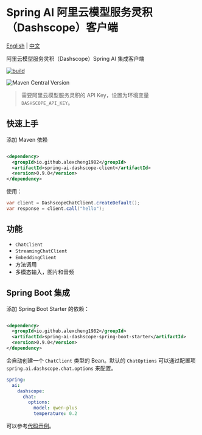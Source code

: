 # Spring AI 阿里云模型服务灵积（Dashscope）客户端

[English](./README.md) | [中文](./README_zh_CN.md)

阿里云模型服务灵积（Dashscope）Spring AI 集成客户端

[![build](https://github.com/JavaAIDev/spring-ai-dashscope-client/actions/workflows/build.yaml/badge.svg)](https://github.com/JavaAIDev/spring-ai-dashscope-client/actions/workflows/build.yaml)

![Maven Central Version](https://img.shields.io/maven-central/v/io.github.alexcheng1982/spring-ai-dashscope-client)


> 需要阿里云模型服务灵积的 API Key，设置为环境变量 `DASHSCOPE_API_KEY`。

## 快速上手

添加 Maven 依赖

```xml

<dependency>
  <groupId>io.github.alexcheng1982</groupId>
  <artifactId>spring-ai-dashscope-client</artifactId>
  <version>0.9.0</version>
</dependency>
```

使用：

```java
var client = DashscopeChatClient.createDefault();
var response = client.call("hello");
```

## 功能

* `ChatClient`
* `StreamingChatClient`
* `EmbeddingClient`
* 方法调用
* 多模态输入，图片和音频

## Spring Boot 集成

添加 Spring Boot Starter 的依赖：

```xml

<dependency>
  <groupId>io.github.alexcheng1982</groupId>
  <artifactId>spring-ai-dashscope-spring-boot-starter</artifactId>
  <version>0.9.0</version>
</dependency>
```

会自动创建一个 `ChatClient` 类型的 Bean。默认的 `ChatOptions`
可以通过配置项 `spring.ai.dashscope.chat.options` 来配置。

```yaml
spring:
  ai:
    dashscope:
      chat:
        options:
          model: qwen-plus
          temperature: 0.2
```

可以参考[代码示例](./example)。